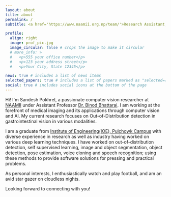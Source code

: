 ```yaml
---
layout: about
title: about
permalink: /
subtitle: <a href='https://www.naamii.org.np/team/'>Research Assistant, NAAMII</a> || <a href="https://fogsphere.com/">Computer Vision Engineer, Fogsphere</a>

profile:
  align: right
  image: prof_pic.jpg
  image_circular: false # crops the image to make it circular
  # more_info: >
  #   <p>555 your office number</p>
  #   <p>123 your address street</p>
  #   <p>Your City, State 12345</p>

news: true # includes a list of news items
selected_papers: true # includes a list of papers marked as "selected={true}"
social: true # includes social icons at the bottom of the page
---
```

<!-- 
Write your biography here. Tell the world about yourself. Link to your favorite [subreddit](http://reddit.com). You can put a picture in, too. The code is already in, just name your picture `prof_pic.jpg` and put it in the `img/` folder.

Put your address / P.O. box / other info right below your picture. You can also disable any of these elements by editing `profile` property of the YAML header of your `_pages/about.md`. Edit `_bibliography/papers.bib` and Jekyll will render your [publications page](/al-folio/publications/) automatically.

Link to your social media connections, too. This theme is set up to use [Font Awesome icons](https://fontawesome.com/) and [Academicons](https://jpswalsh.github.io/academicons/), like the ones below. Add your Facebook, Twitter, LinkedIn, Google Scholar, or just disable all of them. -->
Hi! I'm Sandesh Pokhrel, a passionate computer vision researcher at [NAAMII](https://www.naamii.org.np/) under Assistant Professor [Dr. Binod Bhattarai](https://scholar.google.com/citations?user=PDEi58sAAAAJ). I am working at the forefront of medical imaging and its applications through computer vision and AI. My current research focuses on Out-of-Distribution detection in gastrointestinal vision in various modalities.  

I am a graduate from [Institute of Engineering(IOE), Pulchowk Campus](https://pcampus.edu.np/) with diverse experience in research as well as industry having worked on various deep learning techniques. I have worked on out-of-distribution detection, self supervised learning, image and object segmentation, object detection, pose estimation, voice cloning and speech recognition; using these methods to provide software solutions for pressing and practical problems.

As personal interests, I enthusiastically watch and play football, and am an avid star gazer on cloudless nights.

Looking forward to connecting with you!
